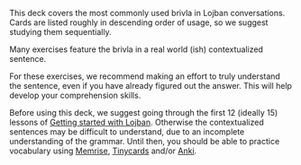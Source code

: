 This deck covers the most commonly used brivla in Lojban conversations.
Cards are listed roughly in descending order of usage, so we suggest studying them sequentially.

Many exercises feature the brivla in a real world (ish) contextualized sentence.
<!-- We recommend making an effort to understand these sentences, even when you have already figured out the answer to the corresponding exercise. -->
For these exercises, we recommend making an effort to truly understand the sentence, even if you have already figured out the answer.
This will help develop your comprehension skills.

Before using this deck, we suggest going through the first 12 (ideally 15) lessons of [Getting started with Lojban](/courses/introduction).
Otherwise the contextualized sentences may be difficult to understand, due to an incomplete understanding of the grammar.
Until then, you should be able to practice vocabulary using [Memrise](https://www.memrise.com/courses/english/lojban/), [Tinycards](https://tinycards.duolingo.com/search?query=lojban) and/or [Anki](https://ankiweb.net/shared/decks/lojban).
